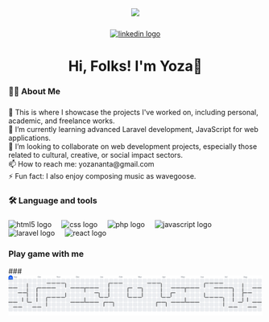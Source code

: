 
<div align="center">
  <img height="150" src="https://media.tenor.com/bU8W2-lHZhYAAAAi/luffy.gif"  />
</div>

###

<div align="center">
  <a href="https://www.linkedin.com/in/yozananta/" target="_blank">
    <img src="https://img.shields.io/static/v1?message=LinkedIn&logo=linkedin&label=&color=0077B5&logoColor=white&labelColor=&style=for-the-badge" height="25" alt="linkedin logo"  />
  </a>
</div>

###

<h1 align="center">Hi, Folks! I'm Yoza👋</h1>

###

<h3 align="left">👩‍💻  About Me</h3>

###


###

<p align="left">🔭 This is where I showcase the projects I've worked on, including personal, academic, and freelance works.<br>🌱 I’m currently learning advanced Laravel development, JavaScript for web applications.<br>👯 I’m looking to collaborate on web development projects, especially those related to cultural, creative, or social impact sectors.<br>📫 How to reach me: yozananta@gmail.com<br>⚡ Fun fact: I also enjoy composing music as wavegoose.</p>

###

<h3 align="left">🛠 Language and tools</h3>

###

<div align="left">
  <img src="https://cdn.jsdelivr.net/gh/devicons/devicon/icons/html5/html5-original.svg" height="40" alt="html5 logo"  />
  <img width="12" />
  <img src="https://cdn.jsdelivr.net/gh/devicons/devicon/icons/css3/css3-original.svg" height="40" alt="css logo"  />
  <img width="12" />
  <img src="https://cdn.jsdelivr.net/gh/devicons/devicon/icons/php/php-original.svg" height="40" alt="php logo"  />
  <img width="12" />
  <img src="https://cdn.jsdelivr.net/gh/devicons/devicon/icons/javascript/javascript-original.svg" height="40" alt="javascript logo"  />
  <img width="12" />
  <img src="https://cdn.jsdelivr.net/gh/devicons/devicon/icons/laravel/laravel-original.svg" height="40" alt="laravel logo"  />
  <img width="12" />
  <img src="https://cdn.jsdelivr.net/gh/devicons/devicon/icons/react/react-original.svg" height="40" alt="react logo"  />
</div>

###

###
<h3 align="left">Play game with me</h3>
###

<picture>
  <source media="(prefers-color-scheme: dark)" srcset="https://raw.githubusercontent.com/yozananta/yozananta/output/pacman-contribution-graph-dark.svg">
  <source media="(prefers-color-scheme: light)" srcset="https://raw.githubusercontent.com/yozananta/yozananta/output/pacman-contribution-graph.svg">
  <img alt="pacman contribution graph" src="https://raw.githubusercontent.com/yozananta/yozananta/output/pacman-contribution-graph.svg">
</picture>

